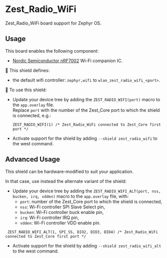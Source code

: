 # Zest_Radio_WiFi

Zest_Radio_WiFi board support for Zephyr OS.

## Usage

This board enables the following component:

- [Nordic Semiconductor nRF7002](https://www.nordicsemi.com/Products/nRF7002) Wi-Fi companion IC.

:pushpin: This shield defines:

- the default wifi controller: `zephyr,wifi` to `wlan_zest_radio_wifi_<port>`.

:triangular_ruler: To use this shield:

- Update your device tree by adding the `ZEST_RADIO_WIFI(port)` macro to the `app.overlay` file.\
  Replace `port` with the number of the Zest_Core port to which the shield is connected, e.g.:

  ```dts
  ZEST_RADIO_WIFI(1) /* Zest_Radio_WiFi connected to Zest_Core first port */
  ```

- Activate support for the shield by adding `--shield zest_radio_wifi` to the west command.

## Advanced Usage

This shield can be hardware-modified to suit your application.

In that case, use instead the alternate variant of the shield:

- Update your device tree by adding the `ZEST_RADIO_WIFI_ALT(port, nss, bucken, irq, vdden)` macro to the `app.overlay` file, with:
  - `port`: number of the Zest_Core port to which the shield is connected,
  - `nss`: Wi-Fi controller SPI Slave Select pin,
  - `bucken`: Wi-Fi controller buck enable pin,
  - `irq`: Wi-Fi controller IRQ pin,
  - `vdden`: Wi-Fi controller VDD enable pin.

 ```dts
  ZEST_RADIO_WIFI_ALT(1, SPI_SS, DIO2, DIO3, DIO4) /* Zest_Radio_WiFi connected to Zest_Core first port */
  ```

- Activate support for the shield by adding `--shield zest_radio_wifi_alt` to the west command.
